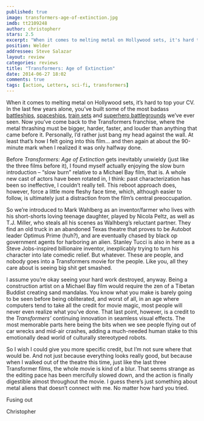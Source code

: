 ```yaml
---
published: true
image: transformers-age-of-extinction.jpg
imdb: tt2109248
author: christopherr
stars: 2.5
excerpt: "When it comes to melting metal on Hollywood sets, it's hard to top your CV. In the last few years alone, you've built some of the most badass battleships, spaceships, train sets and superhero battlegrounds we've ever seen."
position: Welder
addressee: Steve Salazar
layout: review
categories: reviews
title: "Transformers: Age of Extinction"
date: 2014-06-27 18:02
comments: true
tags: [action, Letters, sci-fi, transformers]
---
```

<p>When it comes to melting metal on Hollywood sets, it&rsquo;s hard to top your CV. In the last few years alone, you&rsquo;ve built some of the most badass <a href="/content/2012/5/18/battleship.html">battleships</a>, <a href="/content/2013/4/19/oblivion.html">spaceships</a>, <a href="/content/2014/2/25/the-lone-ranger.html">train sets</a> and <a href="/content/2012/5/10/the-avengers.html">superhero battlegrounds</a> we&rsquo;ve ever seen. Now you&rsquo;ve come back to the Transformers<em> </em>franchise, where the metal thrashing must be bigger, harder, faster, and louder than anything that came before it. Personally, I&rsquo;d rather just bang my head against the wall. At least that&rsquo;s how I felt going into this film&hellip; and then again at about the 90-minute mark when I realized it was only halfway done.</p><p>Before <em>Transformers: Age of Extinction</em> gets inevitably unwieldy (just like the three films before it), I found myself actually enjoying the slow burn introduction &ndash; &ldquo;slow burn&rdquo; relative to a Michael Bay film, that is. A whole new cast of actors have been rotated in, I think: past characterization has been so ineffective, I couldn&rsquo;t really tell.  This reboot approach does, however, force a little more fleshy face time, which, although easier to follow, is ultimately just a distraction from the film&rsquo;s central preoccupation.</p><p>So we&rsquo;re introduced to Mark Wahlberg as an inventor/farmer who lives with his short-shorts loving teenage daughter, played by Nicola Peltz, as well as T.J. Miller, who steals all his scenes as Walhberg&rsquo;s reluctant partner.  They find an old truck in an abandoned Texas theatre that proves to be Autobot leader Optimus Prime (huh?), and are eventually chased by black op government agents for harboring an alien.  Stanley Tucci is also in here as a Steve Jobs-inspired billionaire inventor, inexplicably trying to turn his character into late comedic relief.  But whatever. These are people, and nobody goes into a Transformers movie for the people. Like you, all they care about is seeing big shit get smashed. </p><p>I assume you&rsquo;re okay seeing your hard work destroyed, anyway. Being a construction artist on a Michael Bay film would require the zen of a Tibetan Buddist creating sand mandalas. You know what you make is barely going to be seen before being obliterated, and worst of all, in an age where computers tend to take all the credit for movie magic, most people will never even realize what you&rsquo;ve done.  That last point, however, is a credit to the <em>Transformers&rsquo;</em> continuing innovation in seamless visual effects. The most memorable parts here being the bits when we see people flying out of car wrecks and mid-air crashes, adding a much-needed human stake to this emotionally dead world of culturally stereotyped robots.</p><p>So I wish I could give you more specific credit, but I&rsquo;m not sure where that would be. And not just because everything looks really good, but because when I walked out of the theatre this time, just like the last three Transformer films, the whole movie is kind of a blur. That seems strange as the editing pace has been mercifully slowed down, and the action is finally digestible almost throughout the movie. I guess there&rsquo;s just something about metal aliens that doesn&rsquo;t connect with me. No matter how hard you tried.</p><p>Fusing out</p><p>Christopher</p>
